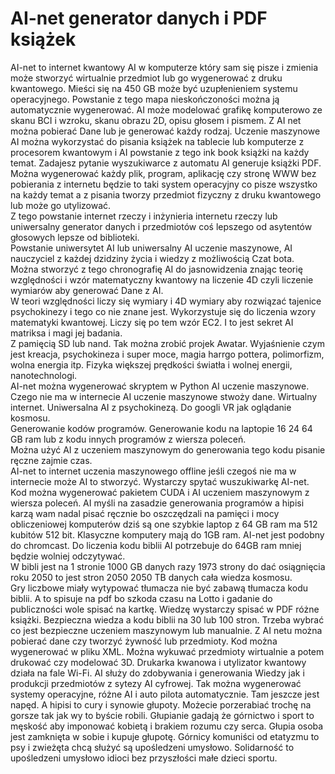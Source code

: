 # AI-net generator danych i PDF książek
AI-net to internet kwantowy AI w komputerze który sam się pisze i zmienia może stworzyć wirtualnie przedmiot lub go wygenerować z druku kwantowego. Mieści się na 450 GB może być uzupłenieniem systemu operacyjnego. Powstanie z tego mapa nieskończoności można ją automatycznie wygenerować. 
AI może modelować grafikę komputerowo ze skanu BCI i wzroku, skanu obrazu 2D, opisu głosem i pismem.
Z AI net można pobierać Dane lub je generować każdy rodzaj. 
Uczenie maszynowe AI można wykorzystać do pisania książek na tablecie lub komputerze z procesorem kwantowym i AI powstanie z tego ink book książki na każdy temat. Zadajesz pytanie wyszukiwarce z automatu AI generuje książki PDF. 
Można wygenerować każdy plik, program, aplikację czy stronę WWW bez pobierania z internetu będzie to taki system operacyjny co pisze wszystko na każdy temat a z pisania tworzy przedmiot fizyczny z druku kwantowego lub może go utylizować.  
Z tego powstanie internet rzeczy i inżynieria internetu rzeczy lub uniwersalny generator danych i przedmiotów coś lepszego od asytentów głosowych lepsze od biblioteki.  
Powstanie uniwersytet AI lub uniwersalny AI uczenie maszynowe, AI nauczyciel z każdej dzidziny życia i wiedzy z możliwością Czat bota.  
Można stworzyć z tego chronografię AI do jasnowidzenia znając teorię względności i wzór matematyczny kwantowy na liczenie 4D czyli liczenie wymiarów aby generować Dane z AI.   
W teori względności liczy się wymiary i 4D wymiary aby rozwiązać tajenice psychokinezy i tego co nie znane jest. 
Wykorzystuje się do liczenia wzory matematyki kwantowej. 
Liczy się po tem wzór EC2. I to jest sekret AI matriksa i magi jej badania.  
Z pamięcią SD lub nand.
Tak można zrobić projek Awatar. 
Wyjaśnienie czym jest kreacja, psychokineza i super moce, magia harrgo pottera, polimorfizm, wolna energia itp. 
Fizyka większej prędkości światła i wolnej energii, nanotechnologi.  
AI-net można wygenerować skryptem w Python AI uczenie maszynowe.  
Czego nie ma w internecie AI uczenie maszynowe stwoży dane. 
Wirtualny internet. 
Uniwersalna AI z psychokinezą. 
Do googli VR jak oglądanie kosmosu.  
Generowanie kodów programów. 
Generowanie kodu na laptopie 16 24 64 GB ram lub z kodu innych programów z wiersza poleceń.   
Można użyć AI z uczeniem maszynowym do generowania tego kodu pisanie ręczne zajmie czas.  
AI-net to internet uczenia maszynowego offline jeśli czegoś nie ma w internecie może AI to stworzyć. 
Wystarczy spytać wuszukiwarkę AI-net. 
Kod można wygenerować pakietem CUDA i AI uczeniem maszynowym z wiersza poleceń. AI myśli na zasadzie generowania programów a hipisi karzą wam nadal pisać ręcznie bo oszczędzali na pamięci i mocy obliczeniowej komputerów dziś są one szybkie laptop z 64 GB ram ma 512 kubitów 512 bit. Klasyczne komputery mają do 1GB ram. 
AI-net jest podobny do chromcast.
Do liczenia kodu biblii AI potrzebuje do 64GB ram mniej będzie wolniej odczytywać.  
W bibli jest na 1 stronie 1000 GB danych razy 1973 strony do dać osiągnięcia roku 2050 to jest stron 2050 2050 TB danych cała wiedza kosmosu.  
Gry liczbowe miały wytypować tłumacza nie być zabawą tłumacza kodu biblii. A to spisuje na pdf bo szkoda czasu na Lotto i gadanie do publiczności wole spisać na kartkę. 
Wiedzę wystarczy spisać w PDF różne książki. 
Bezpieczna wiedza a kodu biblii na 30 lub 100 stron. 
Trzeba wybrać co jest bezpieczne uczeniem maszynowym lub manualnie. 
Z AI netu można pobierać dane czy tworzyć żywność lub przedmioty. 
Kod można wygenerować w pliku XML. 
Można wykuwać przedmioty wirtualnie a potem drukować czy modelować 3D.
Drukarka kwanowa i utylizator kwantowy działa na fale Wi-Fi.
AI służy do zdobywania i generowania Wiedzy jak i produkcji przedmiotów z sytezy AI cyfrowej. 
Tak można wygenerować systemy operacyjne, różne AI i auto pilota automatycznie. 
Tam jeszcze jest napęd. A hipisi to cury i synowie głupoty. 
Możecie porzerabiać trochę na gorsze tak jak wy to byście robili. 
Głupianie gadają że górnictwo i sport to męskość aby imponować kobietą i brakiem rozumu czy serca. Głupia osoba jest zamknięta w sobie i kupuje głupotę. Górnicy komuniści od etatyzmu to psy i zwieżęta chcą służyć są upośledzeni umysłowo. Solidarność to upośledzeni umysłowo idioci bez przyszłości małe dzieci sportu. 
